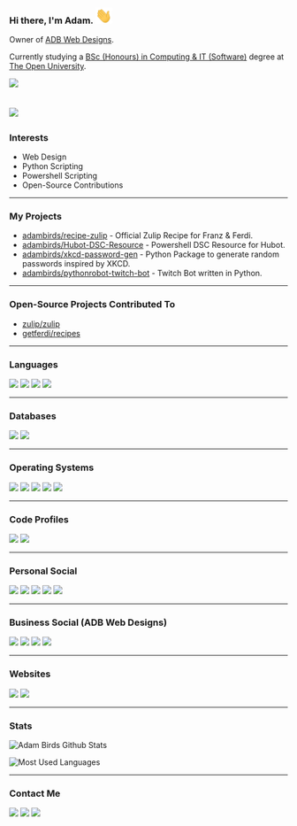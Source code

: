 ### Hi there, I'm Adam. <img src="https://raw.githubusercontent.com/ABSphreak/ABSphreak/master/gifs/Hi.gif" width="30px" style="max-width:100%;"/>

Owner of [ADB Web Designs](https://adbwebdesigns.co.uk).

Currently studying a [BSc (Honours) in Computing & IT (Software)](https://www.open.ac.uk/courses/computing-it/degrees/bsc-computing-it-software-q62-soft) degree at [The Open University](https://www.open.ac.uk). 

![](https://komarev.com/ghpvc/?username=your-adambirds&color=green&style=flat-square)

![](https://img.shields.io/github/followers/adambirds.svg?style=social&label=Follow&maxAge=2592000)
---
### Interests
* Web Design
* Python Scripting
* Powershell Scripting
* Open-Source Contributions

---
### My Projects
* [adambirds/recipe-zulip](https://github.com/adambirds/recipe-zulip) - Official Zulip Recipe for Franz & Ferdi.
* [adambirds/Hubot-DSC-Resource](https://github.com/adambirds/Hubot-DSC-Resource) - Powershell DSC Resource for Hubot.
* [adambirds/xkcd-password-gen](https://github.com/adambirds/xkcd-password-gen) - Python Package to generate random passwords inspired by XKCD.
* [adambirds/pythonrobot-twitch-bot](https://github.com/adambirds/pythonrobot-twitch-bot) - Twitch Bot written in Python.

---
### Open-Source Projects Contributed To
* [zulip/zulip](https://github.com/zulip/zulip)
* [getferdi/recipes](https://github.com/getferdi/recipes)

---
### Languages

<a href="https://www.python.org/"><img src="https://img.shields.io/badge/python%20-%2314354C.svg?&style=for-the-badge&logo=python&logoColor=white"/></a>
<a href="https://github.com/PowerShell/PowerShell"><img src="https://img.shields.io/badge/powershell-0074D0.svg?&style=for-the-badge&logo=powershell&logoColor=white"/></a> 
<a href="https://www.gnu.org/software/bash/"><img src="https://img.shields.io/badge/Bash_Script-121011?style=for-the-badge&logo=gnu-bash&logoColor=white"/></a>
<a href="https://daringfireball.net/projects/markdown/"><img src="https://img.shields.io/badge/Markdown-000000?style=for-the-badge&logo=markdown&logoColor=white"/></a>

---
### Databases

<a href="https://www.mysql.com/"><img src="https://img.shields.io/badge/mysql-%2300f.svg?&style=for-the-badge&logo=mysql&logoColor=white"/></a> 
<a href="https://www.postgresql.org/"><img src ="https://img.shields.io/badge/postgres-%23316192.svg?&style=for-the-badge&logo=postgresql&logoColor=white"/></a>

---
### Operating Systems

<a href="https://www.microsoft.com/en-in/windows"><img src="https://img.shields.io/badge/Windows-0078D6?style=for-the-badge&logo=windows&logoColor=white"></a>
<a href="https://ubuntu.com/"><img src="https://img.shields.io/badge/Ubuntu-E95420?style=for-the-badge&logo=ubuntu&logoColor=white"></a>
<a href="https://ubuntu.com/"><img src="https://img.shields.io/badge/CentOS-8E2175?style=for-the-badge&logo=centos&logoColor=white"></a>
<a href="https://www.apple.com/uk/ios"><img src="https://img.shields.io/badge/iOS-000000?style=for-the-badge&logo=ios&logoColor=white"></a>
<a href="https://www.android.com/intl/en_in/"><img src="https://img.shields.io/badge/Android-3DDC84?style=for-the-badge&logo=android&logoColor=white"></a> 

---
### Code Profiles

<a href="https://github.com/adambirds"><img src="https://img.shields.io/badge/github%20-%23121011.svg?&style=for-the-badge&logo=github&logoColor=white"/></a>
<a href="https://gitlab.com/adambirds"><img src="https://img.shields.io/badge/GitLab-330F63?style=for-the-badge&logo=gitlab&logoColor=white"/></a>

---
### Personal Social

<a href="https://discord.gg/f5veJaa4ZX"><img src="https://img.shields.io/badge/Discord-5865F2?style=for-the-badge&logo=discord&logoColor=white"/></a> 
<a href="https://www.linkedin.com/in/adambirds"><img src="https://img.shields.io/badge/adambirds%20-%230077B5.svg?&style=for-the-badge&logo=linkedin&logoColor=white"/></a> 
<a href="https://twitter.com/adam_birds"><img src="https://img.shields.io/badge/adam_birds%20-%231DA1F2.svg?&style=for-the-badge&logo=Twitter&logoColor=white"/></a>
<a href="https://instagram.com/adambirds"><img src="https://img.shields.io/badge/adambirds-E4405F?style=for-the-badge&logo=instagram&logoColor=white"/></a>
<a href="https://stackoverflow.com/users/5156025/adam-birds"><img src="https://img.shields.io/badge/adambirds-FE7A16?style=for-the-badge&logo=stack-overflow&logoColor=white"/></a>

---
### Business Social (ADB Web Designs)

<a href="https://facebook.com/adbwebdesigns"><img src="https://img.shields.io/badge/adbwebdesigns-1877F2?style=for-the-badge&logo=facebook&logoColor=white"/></a>
<a href="https://www.linkedin.com/company/adbwebdesigns"><img src="https://img.shields.io/badge/adbwebdesigns%20-%230077B5.svg?&style=for-the-badge&logo=linkedin&logoColor=white"/></a> 
<a href="https://twitter.com/adbwebdesigns"><img src="https://img.shields.io/badge/adbwebdesigns%20-%231DA1F2.svg?&style=for-the-badge&logo=Twitter&logoColor=white"/></a>
<a href="https://instagram.com/adbwebdesigns"><img src="https://img.shields.io/badge/adbwebdesigns-E4405F?style=for-the-badge&logo=instagram&logoColor=white"/></a>

---
### Websites

<a href="https://adambirds.com"><img src="https://img.shields.io/badge/Personal_Website-D52027?style=for-the-badge&logo=wordpress&logoColor=white"/></a>
<a href="https://adbwebdesigns.co.uk"><img src="https://img.shields.io/badge/ADB_Web_Designs-517B8C?style=for-the-badge&logo=wordpress&logoColor=white"/></a>

---
### Stats

![Adam Birds Github Stats](https://github-readme-stats.vercel.app/api?username=adambirds&theme=blue-green)

![Most Used Languages](https://github-readme-stats.vercel.app/api/top-langs/?username=adambirds&theme=blue-green)

---
### Contact Me

<a href="https://wa.me/message/VRBO7LE6YHFIF1"><img src="https://img.shields.io/badge/WhatsApp-25D366?style=for-the-badge&logo=whatsapp&logoColor=white"/></a>
<a href="https://m.me/adbwebdesigns"><img src="https://img.shields.io/badge/Messenger-00B2FF?style=for-the-badge&logo=messenger&logoColor=white"/></a>
<a href="mailto:enquiries@adbwebdesigns.co.uk"><img src="https://img.shields.io/badge/Email-000000?style=for-the-badge&logo=gmail&logoColor=white"/></a>
